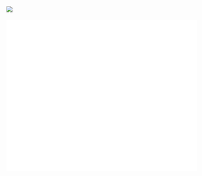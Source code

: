 <img src="https://splitbee.io/logo.png"/>

<div align="center">
	<br>
		<img src="header.svg" width="800" height="400">
	<br>
</div>
